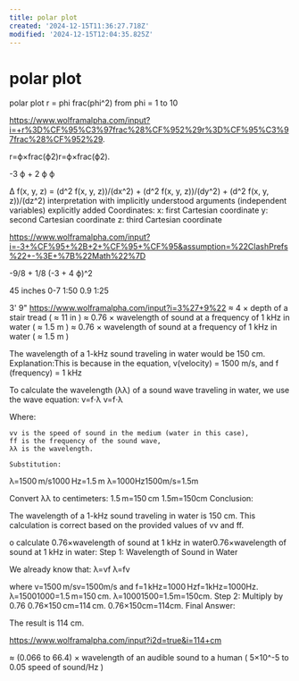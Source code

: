 ```yaml
---
title: polar plot
created: '2024-12-15T11:36:27.718Z'
modified: '2024-12-15T12:04:35.825Z'
---
```


# polar plot

polar plot r = phi frac(phi^2) from phi = 1 to 10

https://www.wolframalpha.com/input?i=+r%3D%CF%95%C3%97frac%28%CF%952%29r%3D%CF%95%C3%97frac%28%CF%952%29.

 r=ϕ×frac(ϕ2)r=ϕ×frac(ϕ2).

 -3 ϕ + 2 ϕ ϕ

 Δ f(x, y, z) = (d^2 f(x, y, z))/(dx^2) + (d^2 f(x, y, z))/(dy^2) + (d^2 f(x, y, z))/(dz^2)
interpretation with implicitly understood arguments (independent variables) explicitly added
Coordinates:
x: first Cartesian coordinate
y: second Cartesian coordinate
z: third Cartesian coordinate

https://www.wolframalpha.com/input?i=-3+%CF%95+%2B+2+%CF%95+%CF%95&assumption=%22ClashPrefs%22+-%3E+%7B%22Math%22%7D

-9/8 + 1/8 (-3 + 4 ϕ)^2

45 inches
  0-7 1:50
  0.9 1:25

  3' 9"
https://www.wolframalpha.com/input?i=3%27+9%22
 ≈ 4 × depth of a stair tread ( ≈ 11 in )
  ≈ 0.76 × wavelength of sound at a frequency of 1 kHz in water ( ≈ 1.5 m )
   ≈ 0.76 × wavelength of sound at a frequency of 1 kHz in water ( ≈ 1.5 m )

   The wavelength of a 1-kHz sound traveling in water would be 150 cm. Explanation:This is because in the equation, v(velocity) = 1500 m/s, and f (frequency) = 1 kHz


   To calculate the wavelength (λλ) of a sound wave traveling in water, we use the wave equation:
v=f⋅λ
v=f⋅λ

Where:

    vv is the speed of sound in the medium (water in this case),
    ff is the frequency of the sound wave,
    λλ is the wavelength.

    Substitution:
λ=1500 m/s1000 Hz=1.5 m
λ=1000Hz1500m/s​=1.5m

Convert λλ to centimeters:
1.5 m=150 cm
1.5m=150cm
Conclusion:

The wavelength of a 1-kHz sound traveling in water is 150 cm. This calculation is correct based on the provided values of vv and ff.

o calculate 0.76×wavelength of sound at 1 kHz in water0.76×wavelength of sound at 1 kHz in water:
Step 1: Wavelength of Sound in Water

We already know that:
λ=vf
λ=fv​

where v=1500 m/sv=1500m/s and f=1 kHz=1000 Hzf=1kHz=1000Hz.
λ=15001000=1.5 m=150 cm.
λ=10001500​=1.5m=150cm.
Step 2: Multiply by 0.76
0.76×150 cm=114 cm.
0.76×150cm=114cm.
Final Answer:

The result is 114 cm.

https://www.wolframalpha.com/input?i2d=true&i=114+cm

 ≈ (0.066 to 66.4) × wavelength of an audible sound to a human ( 5×10^-5 to 0.05 speed of sound/Hz )
